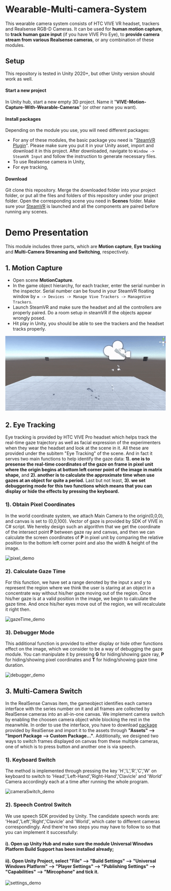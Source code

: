 # Wearable-Multi-camera-System

This wearable camera system consists of HTC VIVE VR headset, trackers and Realsense RGB-D Cameras. It can be used for **human motion capture**, to **track human gaze input** (if you have VIVE Pro Eye), to **provide camera stream from various Realsense cameras**, or any combination of these modules.

## Setup

This repository is tested in Unity 2020+, but other Unity version should work as well.

#### **Start a new project**

In Unity hub, start a new empty 3D project. Name it "**VIVE-Motion-Capture-With-Wearable-Cameras**" (or other name you want).

#### **Install packages**

Depending on the module you use, you will need different packages:

- For any of these modules, the basic package you need is "[SteamVR Plugin](https://assetstore.unity.com/packages/tools/integration/steamvr-plugin-32647)". Please make sure you put it in your Unity asset, import and download it in this project. After downloaded, navigate to `Window -> SteamVR Input` and follow the instruction to generate necessary files.
- To use Realsense camera in Unity, 
- For eye tracking, 

#### **Download**

Git clone this repository. Merge the downloaded folder into your project folder, or put all the files and folders of this repository under your project folder. Open the corresponding scene you need in **Scenes** folder. Make sure your <u>SteamVR</u> is launched and all the components are paired before running any scenes.


# Demo Presentation

This module includes three parts, which are **Motion capture**, **Eye tracking** and **Multi-Camera Streaming and Switching**, respectively. 

## 1. Motion Capture

- Open scene **MotionCapture**.
- In the game object hierarchy, for each tracker, enter the serial number in the inspector. Serial number can be found in your SteamVR floating window by `≡ -> Devices -> Manage Vive Trackers -> ManageVive Trackers`.
- Launch SteamVR and make sure the headset and all the controllers are properly paired. Do a room setup in steamVR if the objects appear wrongly posed.
- Hit play in Unity, you should be able to see the trackers and the headset tracks properly.

![tracker_demo](Demo/tracker_demo.gif)

## 2. Eye Tracking

Eye tracking is provided by HTC VIVE Pro headset which helps track the real-time gaze trajectory as well as facial expression of the experimenters when they wear the headset and look at the scene in it. All these are provided under the subitem "Eye Tracking" of the scene. And in fact it serves two main functions to help identify the gaze data: **1). one is to presense the real-time coordinates of the gaze on frame in pixel unit where the origin begins at bottom left corner point of the image in matrix shape,** and **2). another is to calculate the approximate time when use gazes at an object for quite a period.** Last but not least, **3). we set debuggering mode for this two functions which means that you can display or hide the effects by pressing the keyboard.**

### 1). Obtain Pixel Coordinates
In the world coordinate system, we attach Main Camera to the origin(0,0,0), and canvas is set to (0,0,100). Vector of gaze is provided by SDK of VIVE in C# script. We hereby design such an algorithm that we get the coordinate of the intersect point **P** between gaze ray and canvas, and then we can calculate the screen coordinates of **P** in pixel unit by comparing the relative position to the bottom left corner point and also the width & height of the image.  

![pixel_demo](Demo/pixel_coordinates.gif)

### 2). Calculate Gaze Time 
For this function, we have set a range denoted by the input x and y to represent the region where we think the user is staring at an object in a concentrate way without his/her gaze moving out of the region. Once his/her gaze is at a valid position in the image, we begin to calculate the gaze time. And once his/her eyes move out of the region, we will recalculate it right then.

![gazeTime_demo](Demo/gaze_time.gif)

### 3). Debugger Mode
This additional function is provided to either display or hide other functions effect on the image, which we consider to be a way of debugging the gaze module. You can manipulate it by pressing **G** for hiding/showing gaze ray, **P** for hiding/showing pixel coordinates and **T** for hiding/showing gaze time duration. 

![debugger_demo](Demo/debugger.gif)


## 3. Multi-Camera Switch
In the RealSense Canvas item, the gameobject identifies each camera interface with the series number on it and all frames are collected by RealSense cameras into an all-in-one canvas. We implement camera switch by enabling the choosen camera object while blocking the rest in the meanwhile. In order to use the interface, you have to download [package](https://github.com/IntelRealSense/librealsense/releases/download/v2.50.0/Intel.RealSense.unitypackage) provided by RealSense and import it to the assets through **"Assets" --> "Import Package --> Custom Package..."**. Additionally, we designed two ways to switch frames displayed on canvas from these multiple cameras, one of which is to press button and another one is via speech.


### 1). Keyboard Switch
The method is implemented through pressing the key 'H','L','R','C','W' on keyboard to switch to 'Head','Left-Hand','Right-Hand','Clavicle' and 'World' Camera accordingly each at a time after running the whole program.

![cameraSwitch_demo](Demo/camera_switch.gif)

### 2). Speech Control Switch
We use speech SDK provided by Unity. The candidate speech words are: 'Head','Left','Right','Clavicle' and 'World', which cater to different cameras correspondingly. And there're two steps you may have to follow to so that you can implement it successfully:

#### i). Open up Unity Hub and make sure the module **Universal Winodws Platform Build Support** has been installed already;

#### ii). Open Unity Project, select **"File" --> "Build Settings" --> "Universal Windows Platform" --> "Player Settings" --> "Publishing Settings" --> "Capabilities" --> "Mircophone"** and tick it.



![settings_demo](Demo/settings.gif)
